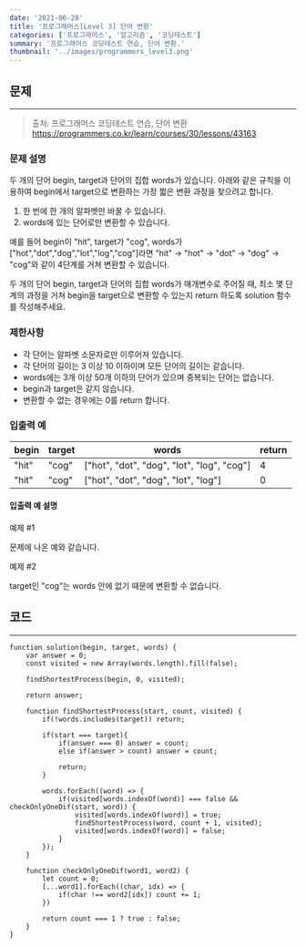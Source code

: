 ```yaml
---
date: '2021-06-28'
title: '프로그래머스[Level 3] 단어 변환'
categories: ['프로그래머스', '알고리즘', '코딩테스트']
summary: '프로그래머스 코딩테스트 연습, 단어 변환.'
thumbnail: '../images/programmers_level3.png'
---
```


## 문제

---

> 출처: 프로그래머스 코딩테스트 연습, 단어 변환<br>https://programmers.co.kr/learn/courses/30/lessons/43163

### 문제 설명

두 개의 단어 begin, target과 단어의 집합 words가 있습니다. 아래와 같은 규칙을 이용하여 begin에서 target으로 변환하는 가장 짧은 변환 과정을 찾으려고 합니다.

1. 한 번에 한 개의 알파벳만 바꿀 수 있습니다.
2. words에 있는 단어로만 변환할 수 있습니다.

예를 들어 begin이 "hit", target가 "cog", words가 ["hot","dot","dog","lot","log","cog"]라면 "hit" -> "hot" -> "dot" -> "dog" -> "cog"와 같이 4단계를 거쳐 변환할 수 있습니다.

두 개의 단어 begin, target과 단어의 집합 words가 매개변수로 주어질 때, 최소 몇 단계의 과정을 거쳐 begin을 target으로 변환할 수 있는지 return 하도록 solution 함수를 작성해주세요.

### 제한사항

- 각 단어는 알파벳 소문자로만 이루어져 있습니다.
- 각 단어의 길이는 3 이상 10 이하이며 모든 단어의 길이는 같습니다.
- words에는 3개 이상 50개 이하의 단어가 있으며 중복되는 단어는 없습니다.
- begin과 target은 같지 않습니다.
- 변환할 수 없는 경우에는 0를 return 합니다.

### 입출력 예

| begin | target | words                                      | return |
| ----- | ------ | ------------------------------------------ | ------ |
| "hit" | "cog"  | ["hot", "dot", "dog", "lot", "log", "cog"] | 4      |
| "hit" | "cog"  | ["hot", "dot", "dog", "lot", "log"]        | 0      |

#### 입출력 예 설명

예제 #1

문제에 나온 예와 같습니다.

예제 #2

target인 "cog"는 words 안에 없기 때문에 변환할 수 없습니다.

## 코드

---

```
function solution(begin, target, words) {
    var answer = 0;
    const visited = new Array(words.length).fill(false);

    findShortestProcess(begin, 0, visited);

    return answer;

    function findShortestProcess(start, count, visited) {
        if(!words.includes(target)) return;

        if(start === target){
            if(answer === 0) answer = count;
            else if(answer > count) answer = count;

            return;
        }

        words.forEach((word) => {
            if(visited[words.indexOf(word)] === false && checkOnlyOneDif(start, word)) {
                visited[words.indexOf(word)] = true;
                findShortestProcess(word, count + 1, visited);
                visited[words.indexOf(word)] = false;
            }
        });
    }

    function checkOnlyOneDif(word1, word2) {
        let count = 0;
        [...word1].forEach((char, idx) => {
            if(char !== word2[idx]) count += 1;
        })

        return count === 1 ? true : false;
    }
}
```
